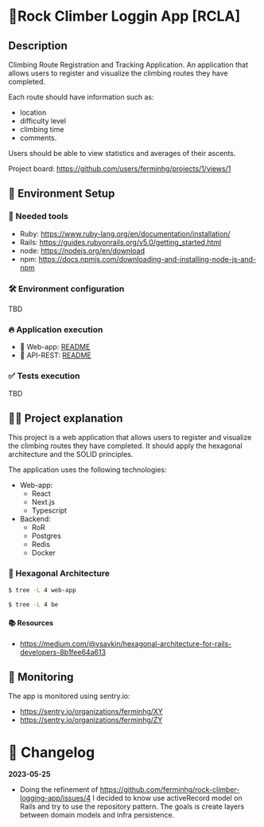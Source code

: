 # 🧗‍Rock Climber Loggin App [RCLA]

## Description

Climbing Route Registration and Tracking Application.
An application that allows users to register and visualize the climbing routes they have completed. 

Each route should have information such as:
- location 
- difficulty level
- climbing time
- comments. 

Users should be able to view statistics and averages of their ascents.

Project board: https://github.com/users/ferminhg/projects/1/views/1 

## 🚀 Environment Setup

### 🐳 Needed tools

- Ruby: https://www.ruby-lang.org/en/documentation/installation/
- Rails: https://guides.rubyonrails.org/v5.0/getting_started.html
- node: https://nodejs.org/en/download
- npm: https://docs.npmjs.com/downloading-and-installing-node-js-and-npm

### 🛠️ Environment configuration
TBD

### 🔥 Application execution

- 🦋 Web-app: [README](/web-app/README.md)
- 🚂 API-REST: [README](/api/README.md)

### ✅ Tests execution
TBD

## 👩‍💻 Project explanation

This project is a web application that allows users to register and visualize the climbing routes they have completed.
It should apply the hexagonal architecture and the SOLID principles. 

The application uses the following technologies:
- Web-app:
  - React
  - Next.js
  - Typescript
- Backend:
  - RoR
  - Postgres
  - Redis
  - Docker

### 🎯 Hexagonal Architecture

```bash
$ tree -L 4 web-app
```


```bash
$ tree -L 4 be
```

#### 📚 Resources
- https://medium.com/@vsavkin/hexagonal-architecture-for-rails-developers-8b1fee64a613

## 📱 Monitoring

The app is monitored using sentry.io:
- https://sentry.io/organizations/ferminhg/XY
- https://sentry.io/organizations/ferminhg/ZY


# 📓 Changelog

**2023-05-25**
- Doing the refinement of https://github.com/ferminhg/rock-climber-logging-app/issues/4 I decided to know use activeRecord model on Rails and try to use the repository pattern. The goals is create layers between domain models and infra persistence. 

